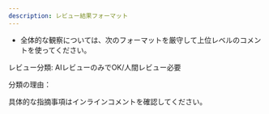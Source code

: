 ```yaml
---
description: レビュー結果フォーマット
---
```


- 全体的な観察については、次のフォーマットを厳守して上位レベルのコメントを使ってください。

<output-format>
レビュー分類: AIレビューのみでOK/人間レビュー必要

分類の理由：

具体的な指摘事項はインラインコメントを確認してください。
</output-format>
